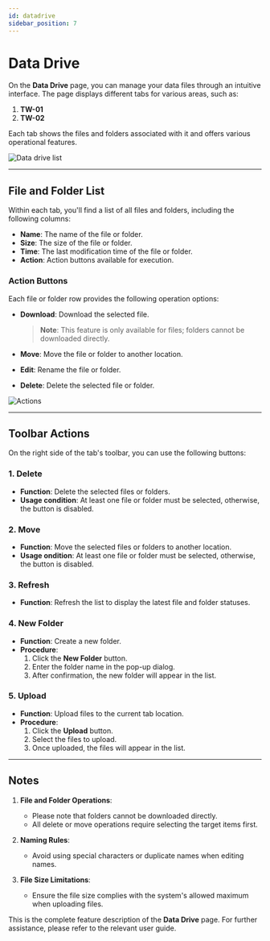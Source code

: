 ```yaml
---
id: datadrive
sidebar_position: 7
---
```


# Data Drive

On the **Data Drive** page, you can manage your data files through an intuitive interface. The page displays different tabs for various areas, such as:

1. **TW-01**
2. **TW-02**

Each tab shows the files and folders associated with it and offers various operational features.

![Data drive list](../../../../../docs/docs-images/p06/01.Data%20drive%20list.jpg)

---

## **File and Folder List**

Within each tab, you'll find a list of all files and folders, including the following columns:

- **Name**: The name of the file or folder.
- **Size**: The size of the file or folder.
- **Time**: The last modification time of the file or folder.
- **Action**: Action buttons available for execution.

### **Action Buttons**

Each file or folder row provides the following operation options:

- **Download**: Download the selected file.

  > **Note**: This feature is only available for files; folders cannot be downloaded directly.

- **Move**: Move the file or folder to another location.

- **Edit**: Rename the file or folder.

- **Delete**: Delete the selected file or folder.

![Actions](../../../../../docs/docs-images/p06/02.Actions.jpg)

---

## **Toolbar Actions**

On the right side of the tab's toolbar, you can use the following buttons:

### **1. Delete**

- **Function**: Delete the selected files or folders.
- **Usage condition**: At least one file or folder must be selected, otherwise, the button is disabled.

### **2. Move**

- **Function**: Move the selected files or folders to another location.
- **Usage ondition**: At least one file or folder must be selected, otherwise, the button is disabled.

### **3. Refresh**

- **Function**: Refresh the list to display the latest file and folder statuses.

### **4. New Folder**

- **Function**: Create a new folder.
- **Procedure**:
  1. Click the **New Folder** button.
  2. Enter the folder name in the pop-up dialog.
  3. After confirmation, the new folder will appear in the list.

### **5. Upload**

- **Function**: Upload files to the current tab location.
- **Procedure**:
  1. Click the **Upload** button.
  2. Select the files to upload.
  3. Once uploaded, the files will appear in the list.

---

## **Notes**

1. **File and Folder Operations**:

   - Please note that folders cannot be downloaded directly.
   - All delete or move operations require selecting the target items first.

2. **Naming Rules**:

   - Avoid using special characters or duplicate names when editing names.

3. **File Size Limitations**:
   - Ensure the file size complies with the system's allowed maximum when uploading files.

This is the complete feature description of the **Data Drive** page. For further assistance, please refer to the relevant user guide.

